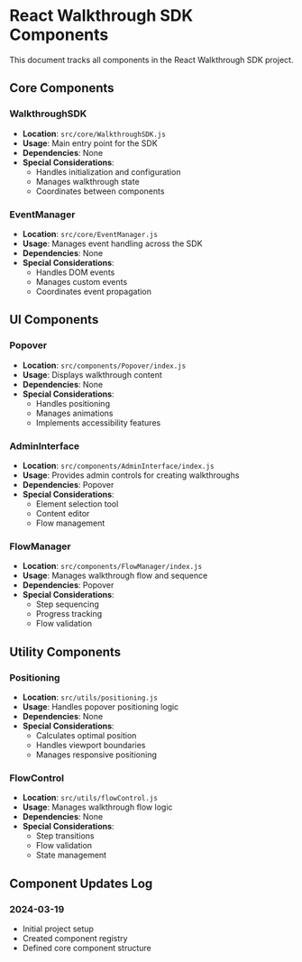 # React Walkthrough SDK Components

This document tracks all components in the React Walkthrough SDK project.

## Core Components

### WalkthroughSDK
- **Location**: `src/core/WalkthroughSDK.js`
- **Usage**: Main entry point for the SDK
- **Dependencies**: None
- **Special Considerations**: 
  - Handles initialization and configuration
  - Manages walkthrough state
  - Coordinates between components

### EventManager
- **Location**: `src/core/EventManager.js`
- **Usage**: Manages event handling across the SDK
- **Dependencies**: None
- **Special Considerations**:
  - Handles DOM events
  - Manages custom events
  - Coordinates event propagation

## UI Components

### Popover
- **Location**: `src/components/Popover/index.js`
- **Usage**: Displays walkthrough content
- **Dependencies**: None
- **Special Considerations**:
  - Handles positioning
  - Manages animations
  - Implements accessibility features

### AdminInterface
- **Location**: `src/components/AdminInterface/index.js`
- **Usage**: Provides admin controls for creating walkthroughs
- **Dependencies**: Popover
- **Special Considerations**:
  - Element selection tool
  - Content editor
  - Flow management

### FlowManager
- **Location**: `src/components/FlowManager/index.js`
- **Usage**: Manages walkthrough flow and sequence
- **Dependencies**: Popover
- **Special Considerations**:
  - Step sequencing
  - Progress tracking
  - Flow validation

## Utility Components

### Positioning
- **Location**: `src/utils/positioning.js`
- **Usage**: Handles popover positioning logic
- **Dependencies**: None
- **Special Considerations**:
  - Calculates optimal position
  - Handles viewport boundaries
  - Manages responsive positioning

### FlowControl
- **Location**: `src/utils/flowControl.js`
- **Usage**: Manages walkthrough flow logic
- **Dependencies**: None
- **Special Considerations**:
  - Step transitions
  - Flow validation
  - State management

## Component Updates Log

### 2024-03-19
- Initial project setup
- Created component registry
- Defined core component structure 